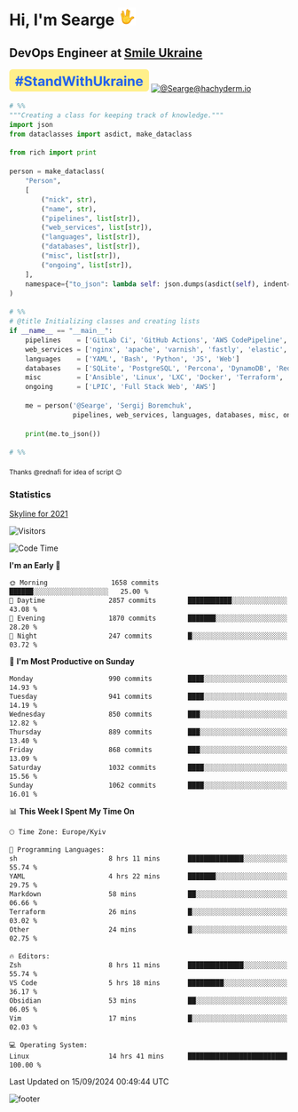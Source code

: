 # Hi, I'm Searge <img src="images/vulcan.webp" style="display: inline-block; margin: 0; height: 2rem" alt="Vulcan salute" />

## DevOps Engineer at [Smile Ukraine](https://smile-ukraine.com/en)

[![Stand With Ukraine](https://raw.githubusercontent.com/vshymanskyy/StandWithUkraine/main/badges/StandWithUkraine.svg)](https://stand-with-ukraine.pp.ua)
<a rel="me" href="https://hachyderm.io/@Searge">![@Searge@hachyderm.io](https://img.shields.io/badge/-@Searge-%232B90D9?logo=mastodon&logoColor=white)</a>

```python
# %%
"""Creating a class for keeping track of knowledge."""
import json
from dataclasses import asdict, make_dataclass

from rich import print

person = make_dataclass(
    "Person",
    [
        ("nick", str),
        ("name", str),
        ("pipelines", list[str]),
        ("web_services", list[str]),
        ("languages", list[str]),
        ("databases", list[str]),
        ("misc", list[str]),
        ("ongoing", list[str]),
    ],
    namespace={"to_json": lambda self: json.dumps(asdict(self), indent=4)},
)

# %%
# @title Initializing classes and creating lists
if __name__ == "__main__":
    pipelines    = ['GitLab Ci', 'GitHub Actions', 'AWS CodePipeline', 'Jenkins']
    web_services = ['nginx', 'apache', 'varnish', 'fastly', 'elastic', 'solr']
    languages    = ['YAML', 'Bash', 'Python', 'JS', 'Web']
    databases    = ['SQLite', 'PostgreSQL', 'Percona', 'DynamoDB', 'Redis']
    misc         = ['Ansible', 'Linux', 'LXC', 'Docker', 'Terraform', 'AWS']
    ongoing      = ['LPIC', 'Full Stack Web', 'AWS']

    me = person('@Searge', 'Sergij Boremchuk',
                pipelines, web_services, languages, databases, misc, ongoing)

    print(me.to_json())

# %%

```

<sub>Thanks @rednafi for idea of script :wink:</sub>

### Statistics

[Skyline for 2021](https://skyline.github.com/Searge/2021)

![Visitors](https://komarev.com/ghpvc/?username=searge&label=Profile%20views&color=0e75b6&style=flat) 
<!--START_SECTION:waka-->
![Code Time](http://img.shields.io/badge/Code%20Time-2%2C764%20hrs%204%20mins-blue)

**I'm an Early 🐤** 

```text
🌞 Morning                1658 commits        ██████░░░░░░░░░░░░░░░░░░░   25.00 % 
🌆 Daytime                2857 commits        ███████████░░░░░░░░░░░░░░   43.08 % 
🌃 Evening                1870 commits        ███████░░░░░░░░░░░░░░░░░░   28.20 % 
🌙 Night                  247 commits         █░░░░░░░░░░░░░░░░░░░░░░░░   03.72 % 
```
📅 **I'm Most Productive on Sunday** 

```text
Monday                   990 commits         ████░░░░░░░░░░░░░░░░░░░░░   14.93 % 
Tuesday                  941 commits         ████░░░░░░░░░░░░░░░░░░░░░   14.19 % 
Wednesday                850 commits         ███░░░░░░░░░░░░░░░░░░░░░░   12.82 % 
Thursday                 889 commits         ███░░░░░░░░░░░░░░░░░░░░░░   13.40 % 
Friday                   868 commits         ███░░░░░░░░░░░░░░░░░░░░░░   13.09 % 
Saturday                 1032 commits        ████░░░░░░░░░░░░░░░░░░░░░   15.56 % 
Sunday                   1062 commits        ████░░░░░░░░░░░░░░░░░░░░░   16.01 % 
```


📊 **This Week I Spent My Time On** 

```text
🕑︎ Time Zone: Europe/Kyiv

💬 Programming Languages: 
sh                       8 hrs 11 mins       ██████████████░░░░░░░░░░░   55.74 % 
YAML                     4 hrs 22 mins       ███████░░░░░░░░░░░░░░░░░░   29.75 % 
Markdown                 58 mins             ██░░░░░░░░░░░░░░░░░░░░░░░   06.66 % 
Terraform                26 mins             █░░░░░░░░░░░░░░░░░░░░░░░░   03.02 % 
Other                    24 mins             █░░░░░░░░░░░░░░░░░░░░░░░░   02.75 % 

🔥 Editors: 
Zsh                      8 hrs 11 mins       ██████████████░░░░░░░░░░░   55.74 % 
VS Code                  5 hrs 18 mins       █████████░░░░░░░░░░░░░░░░   36.17 % 
Obsidian                 53 mins             ██░░░░░░░░░░░░░░░░░░░░░░░   06.05 % 
Vim                      17 mins             █░░░░░░░░░░░░░░░░░░░░░░░░   02.03 % 

💻 Operating System: 
Linux                    14 hrs 41 mins      █████████████████████████   100.00 % 
```


 Last Updated on 15/09/2024 00:49:44 UTC
<!--END_SECTION:waka-->

![footer](https://capsule-render.vercel.app/api?type=waving&color=gradient&customColorList=14,21&height=82&section=footer)
